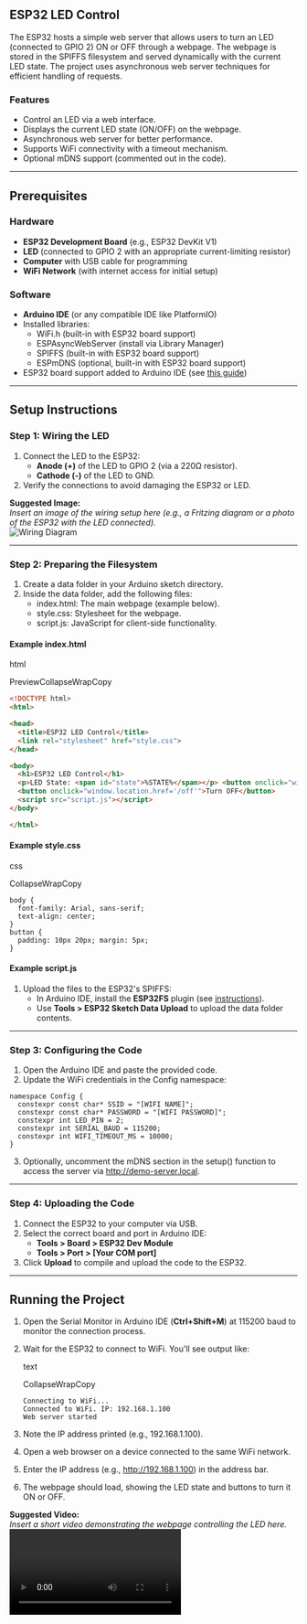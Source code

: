
ESP32 LED Control
----------------

The ESP32 hosts a simple web server that allows users to turn an LED (connected to GPIO 2) ON or OFF through a webpage. The webpage is stored in the SPIFFS filesystem and served dynamically with the current LED state. The project uses asynchronous web server techniques for efficient handling of requests.

### Features

-   Control an LED via a web interface.
-   Displays the current LED state (ON/OFF) on the webpage.
-   Asynchronous web server for better performance.
-   Supports WiFi connectivity with a timeout mechanism.
-   Optional mDNS support (commented out in the code).

* * * * *

Prerequisites
-------------

### Hardware

-   **ESP32 Development Board** (e.g., ESP32 DevKit V1)
-   **LED** (connected to GPIO 2 with an appropriate current-limiting resistor)
-   **Computer** with USB cable for programming
-   **WiFi Network** (with internet access for initial setup)

### Software

-   **Arduino IDE** (or any compatible IDE like PlatformIO)
-   Installed libraries:
    -   WiFi.h (built-in with ESP32 board support)
    -   ESPAsyncWebServer (install via Library Manager)
    -   SPIFFS (built-in with ESP32 board support)
    -   ESPmDNS (optional, built-in with ESP32 board support)
-   ESP32 board support added to Arduino IDE (see [this guide](https://randomnerdtutorials.com/installing-the-esp32-board-in-arduino-ide-windows-instructions/))

* * * * *

Setup Instructions
------------------

### Step 1: Wiring the LED

1.  Connect the LED to the ESP32:
    -   **Anode (+)** of the LED to GPIO 2 (via a 220Ω resistor).
    -   **Cathode (-)** of the LED to GND.
2.  Verify the connections to avoid damaging the ESP32 or LED.

**Suggested Image:**\
*Insert an image of the wiring setup here (e.g., a Fritzing diagram or a photo of the ESP32 with the LED connected).*\
![Wiring Diagram](images/esp32-led-wiring.png)

* * * * *

### Step 2: Preparing the Filesystem

1.  Create a data folder in your Arduino sketch directory.
2.  Inside the data folder, add the following files:
    -   index.html: The main webpage (example below).
    -   style.css: Stylesheet for the webpage.
    -   script.js: JavaScript for client-side functionality.

#### Example index.html

html

PreviewCollapseWrapCopy

```html
<!DOCTYPE html>
<html>

<head>
  <title>ESP32 LED Control</title>
  <link rel="stylesheet" href="style.css">
</head>

<body>
  <h1>ESP32 LED Control</h1>
  <p>LED State: <span id="state">%STATE%</span></p> <button onclick="window.location.href='/on'">Turn ON</button>
  <button onclick="window.location.href='/off'">Turn OFF</button>
  <script src="script.js"></script>
</body>

</html>

```

#### Example style.css

css

CollapseWrapCopy

```
body {
  font-family: Arial, sans-serif;
  text-align: center;
}
button {
  padding: 10px 20px; margin: 5px;
}
```

#### Example script.js

1.  Upload the files to the ESP32's SPIFFS:
    -   In Arduino IDE, install the **ESP32FS** plugin (see [instructions](https://randomnerdtutorials.com/install-esp32-filesystem-uploader-arduino-ide/)).
    -   Use **Tools > ESP32 Sketch Data Upload** to upload the data folder contents.

* * * * *

### Step 3: Configuring the Code

1.  Open the Arduino IDE and paste the provided code.
2.  Update the WiFi credentials in the Config namespace:
```
namespace Config {
  constexpr const char* SSID = "[WIFI NAME]";
  constexpr const char* PASSWORD = "[WIFI PASSWORD]";
  constexpr int LED_PIN = 2;
  constexpr int SERIAL_BAUD = 115200;
  constexpr int WIFI_TIMEOUT_MS = 10000;
}
```

3.  Optionally, uncomment the mDNS section in the setup() function to access the server via http://demo-server.local.

* * * * *

### Step 4: Uploading the Code

1.  Connect the ESP32 to your computer via USB.
2.  Select the correct board and port in Arduino IDE:
    -   **Tools > Board > ESP32 Dev Module**
    -   **Tools > Port > [Your COM port]**
3.  Click **Upload** to compile and upload the code to the ESP32.

* * * * *

Running the Project
-------------------

1.  Open the Serial Monitor in Arduino IDE (**Ctrl+Shift+M**) at 115200 baud to monitor the connection process.
2.  Wait for the ESP32 to connect to WiFi. You'll see output like:

    text

    CollapseWrapCopy

    ````
    Connecting to WiFi...
    Connected to WiFi. IP: 192.168.1.100
    Web server started
    ````

3.  Note the IP address printed (e.g., 192.168.1.100).
4.  Open a web browser on a device connected to the same WiFi network.
5.  Enter the IP address (e.g., http://192.168.1.100) in the address bar.
6.  The webpage should load, showing the LED state and buttons to turn it ON or OFF.

**Suggested Video:**\
*Insert a short video demonstrating the webpage controlling the LED here.*\
![Demo Video](./assets/demo-video.mp4)